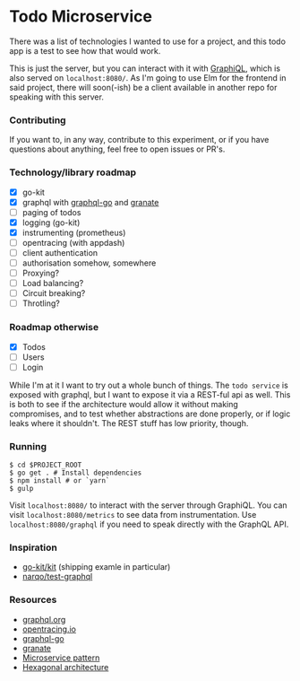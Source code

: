 # Todo Microservice

There was a list of technologies I wanted to use for a project, and this todo
app is a test to see how that would work.

This is just the server, but you can interact with it with
[GraphiQL](https://github.com/graphql/graphiql), which is also served on
`localhost:8080/`.  As I'm going to use Elm for the frontend in said project,
there will soon(-ish) be a client available in another repo for speaking with
this server.

### Contributing
If you want to, in any way, contribute to this experiment, or if you have
questions about anything, feel free to open issues or PR's.

### Technology/library roadmap
- [x] go-kit
- [x] graphql with [graphql-go](https://github.com/graphql-go/graphql) and [granate](https://github.com/granateio/granate)
- [ ] paging of todos
- [x] logging (go-kit)
- [x] instrumenting (prometheus)
- [ ] opentracing (with appdash)
- [ ] client authentication
- [ ] authorisation somehow, somewhere
- [ ] Proxying?
- [ ] Load balancing?
- [ ] Circuit breaking?
- [ ] Throtling?

### Roadmap otherwise
- [x] Todos
- [ ] Users
- [ ] Login

While I'm at it I want to try out a whole bunch of things. The `todo service`
is exposed with graphql, but I want to expose it via a REST-ful api as well.
This is both to see if the architecture would allow it without making
compromises, and to test whether abstractions are done properly, or if logic
leaks where it shouldn't. The REST stuff has low priority, though.

### Running
```
$ cd $PROJECT_ROOT
$ go get . # Install dependencies
$ npm install # or `yarn`
$ gulp
```

Visit `localhost:8080/` to interact with the server through GraphiQL.
You can visit `localhost:8080/metrics` to see data from
instrumentation.
Use `localhost:8080/graphql` if you need to speak directly with the GraphQL API.

### Inspiration
- [go-kit/kit](github.com/go-kit/kit) (shipping examle in particular)
- [narqo/test-graphql](https://github.com/narqo/test-graphql)

### Resources
- [graphql.org](http://graphql.org/learn/)
- [opentracing.io](http://opentracing.io/documentation/)
- [graphql-go](https://github.com/graphql-go/graphql)
- [granate](https://github.com/granateio/granate)
- [Microservice pattern](http://microservices.io/patterns/microservices.html)
- [Hexagonal architecture](http://alistair.cockburn.us/Hexagonal+architecture)
